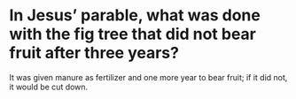 # In Jesus’ parable, what was done with the fig tree that did not bear fruit after three years?

It was given manure as fertilizer and one more year to bear fruit; if it did not, it would be cut down.
